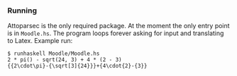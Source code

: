 ### Running

Attoparsec is the only required package. At the moment the only entry point is
in ``Moodle.hs``. The program loops forever asking for input and translating to
Latex. Example run:

    $ runhaskell Moodle/Moodle.hs
    2 * pi() - sqrt(24, 3) + 4 * (2 - 3)
    {{2\cdot\pi}-{\sqrt[3]{24}}}+{4\cdot{2}-{3}}
